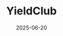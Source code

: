 ---  
layout: startup_page  
title: "YieldClub"  
id: "yieldclub.io"  
permalink: "/yieldclubyieldclub.io06202025/"  
website: "https://yieldclub.io/"  
funding_round: "Pre-Seed"  
funding_amount: "$2.5M"  
investors: "Pharsalus, Flex Capital, The House Fund, Superlayer, Kevin Chou, Sam Shank, Charlie Songhurst"  
about: "YieldClub provides a mobile app designed to make high-yield crypto savings simple and accessible, offering up to 12% Annual Percentage Yield (APY) on stablecoins. It aims to bridge the gap between traditional finance and DeFi by providing an intuitive platform and operates on a non-custodial model, ensuring users retain full control over their funds."  
markets: "Fintech, DeFi"  
hq: "Delaware, United States"  
founded_year: "2025"  
linkedin: "https://www.linkedin.com/company/yieldclub"  
twitter: "https://twitter.com/yieldclubhq"  
instagram: ""  
facebook: ""  
crunchbase: "https://www.crunchbase.com/organization/yieldclub"  
pitchbook: "https://pitchbook.com/profiles/company/866474-65"  

date_display: "20-Jun-2025"  
date: "2025-06-20"

# SEO Optimization  
meta_title: "YieldClub - Pre-Seed Funding ($2.5M)"  
meta_description: "YieldClub, YieldClub provides a mobile app designed to make high-yield crypto savings simple and accessible, offering up to 12% Annual Percentage Yield (APY) on ..."  
meta_keywords: "YieldClub, Fintech, DeFi, Pre-Seed funding"  
canonical_url: "https://startup.projectstartups.com/yieldclubyieldclub.io06202025/"  
---